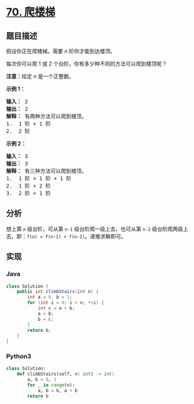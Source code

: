 # [70. 爬楼梯](https://leetcode-cn.com/problems/climbing-stairs)

## 题目描述

<!-- 这里写题目描述 -->

<p>假设你正在爬楼梯。需要 <em>n</em>&nbsp;阶你才能到达楼顶。</p>

<p>每次你可以爬 1 或 2 个台阶。你有多少种不同的方法可以爬到楼顶呢？</p>

<p><strong>注意：</strong>给定 <em>n</em> 是一个正整数。</p>

<p><strong>示例 1：</strong></p>

<pre><strong>输入：</strong> 2
<strong>输出：</strong> 2
<strong>解释：</strong> 有两种方法可以爬到楼顶。
1.  1 阶 + 1 阶
2.  2 阶</pre>

<p><strong>示例 2：</strong></p>

<pre><strong>输入：</strong> 3
<strong>输出：</strong> 3
<strong>解释：</strong> 有三种方法可以爬到楼顶。
1.  1 阶 + 1 阶 + 1 阶
2.  1 阶 + 2 阶
3.  2 阶 + 1 阶
</pre>

## 分析

<!-- 这里可写通用的实现逻辑 -->

想上第 `n` 级台阶，可从第 `n-1` 级台阶爬一级上去，也可从第 `n-2` 级台阶爬两级上去，即：`f(n) = f(n-1) + f(n-2)`。递推求解即可。

## 实现

<!-- tabs:start -->

### **Java**

<!-- 这里可写当前语言的特殊实现逻辑 -->

```java
class Solution {
    public int climbStairs(int n) {
        int a = 0, b = 1;
        for (int i = 0; i < n; ++i) {
            int c = a + b;
            a = b;
            b = c;
        }
        return b;
    }
}
```

### **Python3**

<!-- 这里可写当前语言的特殊实现逻辑 -->

```python
class Solution:
    def climbStairs(self, n: int) -> int:
        a, b = 0, 1
        for _ in range(n):
            a, b = b, a + b
        return b
```

<!-- tabs:end -->